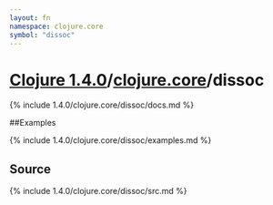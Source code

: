 ```yaml
---
layout: fn
namespace: clojure.core
symbol: "dissoc"
---
```


# [Clojure 1.4.0](../../)/[clojure.core](../)/dissoc

{% include 1.4.0/clojure.core/dissoc/docs.md %}

##Examples

{% include 1.4.0/clojure.core/dissoc/examples.md %}
## Source
{% include 1.4.0/clojure.core/dissoc/src.md %}

